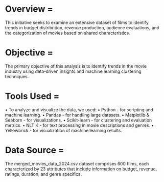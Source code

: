 # Overview =
This initiative seeks to examine an extensive dataset of films to identify trends in budget distribution, revenue production, audience evaluations, and the categorization of movies based on shared characteristics.

# Objective =
The primary objective of this analysis is to identify trends in the movie industry using data-driven insights and machine learning clustering techniques.


# Tools Used =
•	To analyze and visualize the data, we used:
•	Python - for scripting and machine learning.
•	Pandas - for handling large datasets.
•	Matplotlib & Seaborn - for visualizations.
•	Scikit-learn - for clustering and evaluation metrics.
•	NLT K - for text processing in movie descriptions and genres.
•	Yellowbrick - for visualization of machine learning results.

# Data Source =
The merged_movies_data_2024.csv dataset comprises 600 films, each characterized by 23 attributes that include information on budget, revenue, ratings, duration, and genre specifics.

